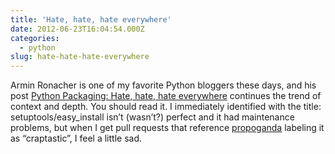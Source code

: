 ```yaml
---
title: 'Hate, hate, hate everywhere'
date: 2012-06-23T16:04:54.000Z
categories:
  - python
slug: hate-hate-hate-everywhere
---
```

Armin Ronacher is one of my favorite Python bloggers these days, and his post [Python Packaging: Hate, hate, hate everywhere][1]  continues the trend of context and depth. You should read it. I immediately identified with the title: setuptools/easy_install isn’t (wasn’t?) perfect and it had maintenance problems, but when I get pull requests that reference [propoganda][2]  labeling it as “craptastic”, I feel a little sad.



 [1]: http://lucumr.pocoo.org/2012/6/22/hate-hate-hate-everywhere/
 [2]: http://python-distribute.org/pip_distribute.png
